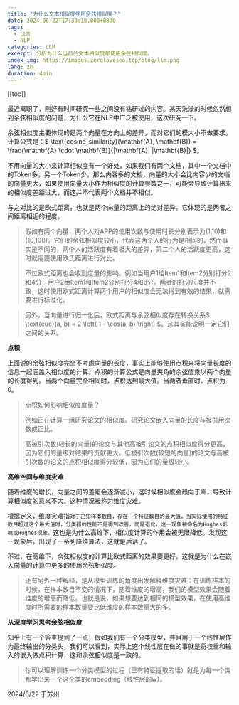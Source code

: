 ```yaml
---
title: "为什么文本相似度使用余弦相似度？"
date: 2024-06-22T17:38:18.000+0800
tags:
  - LLM
  - NLP
categories: LLM
excerpt: 分析为什么当前的文本相似度都使用余弦相似度。
index_img: https://images.zerolovesea.top/blog/llm.png
lang: zh
duration: 4min
---
```

[[toc]]

最近离职了，刚好有时间研究一些之间没有钻研过的内容。某天洗澡的时候忽然想到余弦相似度的问题，为什么它在NLP中广泛被使用，这次研究一下。

余弦相似度主要体现的是两个向量在方向上的差异，而对它们的模大小不做要求。计算公式是：$ \text{cosine\_similarity}(\mathbf{A}, \mathbf{B}) = \frac{\mathbf{A} \cdot \mathbf{B}}{\|\mathbf{A}\| \|\mathbf{B}\|} $。

不用向量的大小来计算相似度有一个好处，如果我们有两个文档，其中一个文档中的Token多，另一个Token少，那么内容多的文档，向量的大小会比内容少的文档的向量更大，如果使用向量大小作为相似度的计算参数之一，可能会导致计算出来的相似度差距过大，而这并不代表两个文档并不相似。

与之对比的是欧式距离，也就是两个向量的距离上的绝对差异。它体现的是两者之间距离相近的程度。

> 假如有两个向量，两个人对APP的使用次数与使用时长分别表示为(1,10)和(10,100)。它们的余弦相似度较小，代表这两个人的行为是相同的，然而事实是不同的，两个人的活跃度有着极大的差异，第二个人的活跃度更高，这时就需要使用欧氏距离进行对比。
>
> 不过欧式距离也会收到度量的影响。例如当用户1给Item1和Item2分别打分2和4分，用户2给Item1和Item2分别打分4和8分。两者的打分尺度并不一致，这时使用欧式距离计算两个用户的相似度会无法得到有效的结果，就需要进行标准化。

>另外，当向量进行归一化后，欧式距离与余弦相似度存在转换关系$ \text{euc}(a, b) = 2 \left( 1 - \cos(a, b) \right) $。这其实能说明一定它们之间的关系。



**点积**

上面说的余弦相似度完全不考虑向量的长度，事实上能够使用点积来将向量长度的信息一起涵盖入相似度的计算。点积的计算公式是向量夹角的余弦值乘以两个向量的长度得到。当两个向量完全相同时，点积达到最大值。当两者垂直时，点积为0。

> 点积如何影响相似度度量？
>
> 例如正在计算一组研究论文的相似度。研究论文嵌入向量的长度与被引用次数成正比。
>
> 高被引次数(较长的向量)的论文与其他高被引论文的点积相似度得分更高，因为它们的量级对结果的贡献更大。低被引次数(较短的向量)的论文与高被引次数的论文的点积相似度得分较低，因为它们的量级较小。

**高维空间与维度灾难**

随着维度的增长，向量之间的差距会逐渐减小，这时候相似度会趋向于零，导致计算相似度的意义不大。这种情况被称为维度灾难。

根据定义，维度灾难指`对于已知样本数目，存在一个特征数目的最大值，当实际使用的特征数目超过这个最大值时，分类器的性能不是得到改善，而是退化，这一现象被命名为Hughes影响或Hughes现象。`这也是为什么高维下，相似度计算的作用会被无限降低。发现这一现象后，出现了一系列降维算法，这就是后话了。

不过，在高维下，余弦相似度的计算比欧式距离的效果要更好，这就是为什么在嵌入向量的计算中更多的使用余弦相似度。

> 还有另外一种解释，是从模型训练的角度出发解释维度灾难：在训练样本的时候，在样本数目不变的情况下，随着维度的增高，我们的模型效果会随着维度的增高而降低。也就是说，如果想要达到相同的模型效果，在使用高维度时所需要的样本数量要比低维度的样本数量大的多。

**从深度学习思考余弦相似度**

知乎上有一个答主提到了一点，假如我们有一个分类模型，并且用于一个线性层作为最终输出的分类头，我们可以看到，实际上这个线性层在做的事就是将权重和输入的嵌入做点积计算，这和余弦相似度是一致的。

> 你可以理解训练一个分类模型的过程（已有特征提取的话）就是为每一个类都学出来一个这个类的embedding（线性层的w）。

2024/6/22 于苏州
